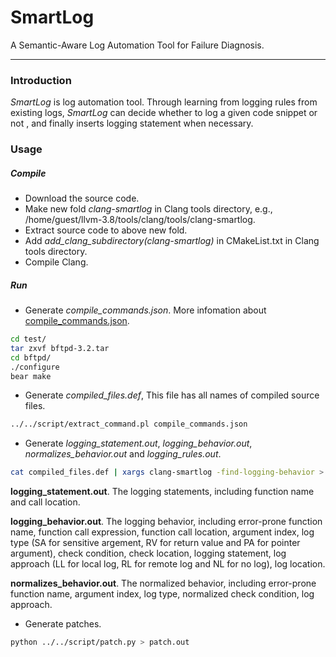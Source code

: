 # SmartLog
A Semantic-Aware Log Automation Tool for Failure Diagnosis.

---

### Introduction
*SmartLog* is log automation tool. Through learning from logging rules from existing logs, *SmartLog* can decide whether to log a given code snippet or not , and finally inserts logging statement when necessary.


### Usage

##### Compile
- Download the source code.
- Make new fold *clang-smartlog* in Clang tools directory, e.g., /home/guest/llvm-3.8/tools/clang/tools/clang-smartlog.
- Extract source code to above new fold.
- Add *add_clang_subdirectory(clang-smartlog)* in CMakeList.txt in Clang tools directory.
- Compile Clang.

##### Run
- Generate *compile_commands.json*. More infomation about [compile_commands.json](http://clang.llvm.org/docs/JSONCompilationDatabase.html).
```sh
cd test/
tar zxvf bftpd-3.2.tar
cd bftpd/
./configure
bear make
```
- Generate *compiled_files.def*, This file has all names of compiled source files.
```sh
../../script/extract_command.pl compile_commands.json
```
- Generate *logging_statement.out*, *logging_behavior.out*, *normalizes_behavior.out* and *logging_rules.out*.
```sh
cat compiled_files.def | xargs clang-smartlog -find-logging-behavior > logging_rules.out
```
**logging_statement.out**. The logging statements, including function name and call location.

**logging_behavior.out**. The logging behavior, including error-prone function name, function call expression, function call location, argument index, log type (SA for sensitive argement, RV for return value and PA for pointer argument), check condition, check location, logging statement, log approach (LL for local log, RL for remote log and NL for no log), log location.

**normalizes_behavior.out**. The normalized behavior, including error-prone function name, argument index, log type, normalized check condition, log approach.

- Generate patches.
```sh
python ../../script/patch.py > patch.out
```

